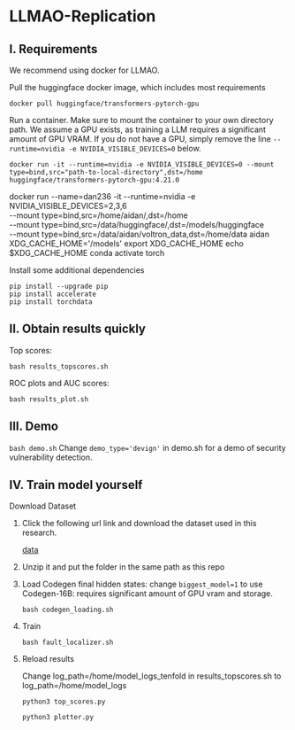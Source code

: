 # LLMAO-Replication

I. Requirements
--------------------
We recommend using docker for LLMAO.

Pull the huggingface docker image, which includes most requirements

`docker pull huggingface/transformers-pytorch-gpu`

Run a container. Make sure to mount the container to your own directory path. We assume a GPU exists, as training a LLM requires a significant amount of GPU VRAM. If you do not have a GPU, simply remove the line 
`--runtime=nvidia -e NVIDIA_VISIBLE_DEVICES=0` below.

`docker run -it --runtime=nvidia -e NVIDIA_VISIBLE_DEVICES=0 --mount type=bind,src="path-to-local-directory",dst=/home huggingface/transformers-pytorch-gpu:4.21.0`



docker run --name=dan236 -it --runtime=nvidia -e NVIDIA_VISIBLE_DEVICES=2,3,6 \
--mount type=bind,src=/home/aidan/,dst=/home \
--mount type=bind,src=/data/huggingface/,dst=/models/huggingface \
--mount type=bind,src=/data/aidan/voltron_data,dst=/home/data aidan
XDG_CACHE_HOME='/models'
export XDG_CACHE_HOME
echo $XDG_CACHE_HOME
conda activate torch


Install some additional dependencies
```
pip install --upgrade pip
pip install accelerate
pip install torchdata
```

II. Obtain results quickly
---------------------------
Top scores:

`bash results_topscores.sh`

ROC plots and AUC scores:

`bash results_plot.sh`

III. Demo
---------------------------
`bash demo.sh`
Change `demo_type='devign'` in demo.sh for a demo of security vulnerability detection.


IV. Train model yourself
---------------------------
Download Dataset
1. Click the following url link and download the dataset used in this research.

    [data](https://mega.nz/folder/hHIjjZoA#v2BxPdzMlHwH0gBDg9oUjQ)

2. Unzip it and put the folder in the same path as this repo

3. Load Codegen final hidden states:
    change `biggest_model=1` to use Codegen-16B: requires significant amount of GPU vram and storage.

    `bash codegen_loading.sh`

4. Train 

    `bash fault_localizer.sh`

5. Reload results

    Change log_path=/home/model_logs_tenfold in results_topscores.sh to log_path=/home/model_logs

    `python3 top_scores.py`

    `python3 plotter.py`

```


